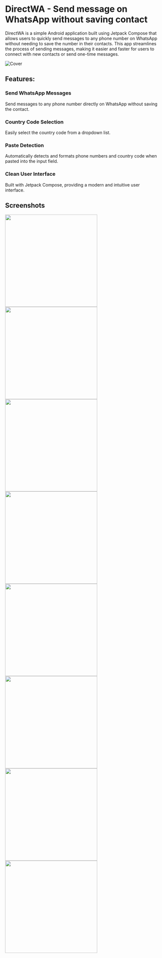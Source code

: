 # DirectWA - Send message on WhatsApp without saving contact

DirectWA is a simple Android application built using Jetpack Compose that allows users to quickly send messages to any phone number on WhatsApp without needing to save the number in their contacts. This app streamlines the process of sending messages, making it easier and faster for users to connect with new contacts or send one-time messages.

<img src="https://firebasestorage.googleapis.com/v0/b/portfolio-6b91d.appspot.com/o/directwa-cover.png?alt=media&token=ae73e800-cb97-4fb0-a4e0-07e3eaa771f2" alt="Cover"/>

## Features:
### Send WhatsApp Messages
Send messages to any phone number directly on WhatsApp without saving the contact.

### Country Code Selection
Easily select the country code from a dropdown list.

### Paste Detection
Automatically detects and formats phone numbers and country code when pasted into the input field.

### Clean User Interface
Built with Jetpack Compose, providing a modern and intuitive user interface.

## Screenshots

<img src="https://firebasestorage.googleapis.com/v0/b/portfolio-6b91d.appspot.com/o/directwa-ss1.png?alt=media&token=74378190-f9d1-49e3-9059-e51232fb0f30" width="300"/>

<img src="https://firebasestorage.googleapis.com/v0/b/portfolio-6b91d.appspot.com/o/directwa-ss2.png?alt=media&token=cb353ac5-4379-4cad-a78c-ff1af35bff6a" width="300"/>

<img src="https://firebasestorage.googleapis.com/v0/b/portfolio-6b91d.appspot.com/o/directwa-ss3.png?alt=media&token=b3db5c28-7bd9-4df6-ab18-6de476a57dec" width="300"/>

<img src="https://firebasestorage.googleapis.com/v0/b/portfolio-6b91d.appspot.com/o/directwa-ss4.png?alt=media&token=bea70ede-a09b-4739-84cf-cf28ece7e43a" width="300"/>

<img src="https://firebasestorage.googleapis.com/v0/b/portfolio-6b91d.appspot.com/o/directwa-ss5.png?alt=media&token=aa8a009b-4e85-4a46-a9f2-a7b94b5013ea" width="300"/>

<img src="https://firebasestorage.googleapis.com/v0/b/portfolio-6b91d.appspot.com/o/directwa-ss6.png?alt=media&token=d718a214-ac42-4189-b38d-3edc6a374af3" width="300"/>

<img src="https://firebasestorage.googleapis.com/v0/b/portfolio-6b91d.appspot.com/o/directwa-ss7.png?alt=media&token=b2086596-1430-4619-8701-bc1a2bd5cb5a" width="300"/>

<img src="https://firebasestorage.googleapis.com/v0/b/portfolio-6b91d.appspot.com/o/directwa-ss8.png?alt=media&token=a0d7e643-86cc-4b1f-839f-85018fa4c743" width="300"/>
